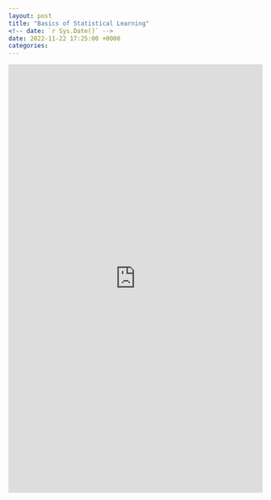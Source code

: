```yaml
---
layout: post
title: "Basics of Statistical Learning"
<!-- date: `r Sys.Date()` -->
date: 2022-11-22 17:25:00 +0000
categories: 
---
```


<embed src="https://ant-stephenson.github.io/assets/compass_portfolio_1.pdf" width="100%" height="850px"/>


